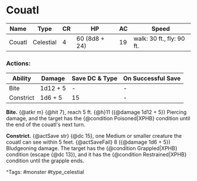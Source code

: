 # Couatl

| Name | Type | CR | HP | AC | Speed |
|------|------|----|----|----|-------|
| Couatl | Celestial | 4 | 60 (8d8 + 24) | 19 | walk: 30 ft., fly: 90 ft. |

### Actions:

| Ability | Damage | Save DC & Type | On Successful Save |
|---------|--------|----------------|--------------------|
| Bite | 1d12 + 5 | - | - |
| Constrict | 1d6 + 5 | 15 | - |


**Bite.** {@atkr m} {@hit 7}, reach 5 ft. {@h}11 ({@damage 1d12 + 5}) Piercing damage, and the target has the {@condition Poisoned|XPHB} condition until the end of the couatl's next turn.

**Constrict.** {@actSave str} {@dc 15}, one Medium or smaller creature the couatl can see within 5 feet. {@actSaveFail} 8 ({@damage 1d6 + 5}) Bludgeoning damage. The target has the {@condition Grappled|XPHB} condition (escape {@dc 13}), and it has the {@condition Restrained|XPHB} condition until the grapple ends.

^Tags: #monster #type_celestial
